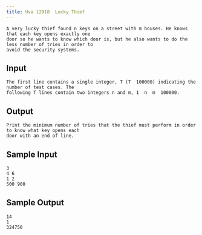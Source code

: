 ```yaml
---
title: Uva 12918  Lucky Thief
---
```



```
A very lucky thief found n keys on a street with m houses. He knows that each key opens exactly one
door so he wants to know which door is, but he also wants to do the less number of tries in order to
avoid the security systems.
```

## Input

```
The first line contains a single integer, T (T  100000) indicating the number of test cases. The
following T lines contain two integers n and m, 1  n  m  100000.

```

## Output

```
Print the minimum number of tries that the thief must perform in order to know what key opens each
door with an end of line.

```

## Sample Input

```
3
4 6
1 2
500 900

```

## Sample Output

```
14
1
324750
```
